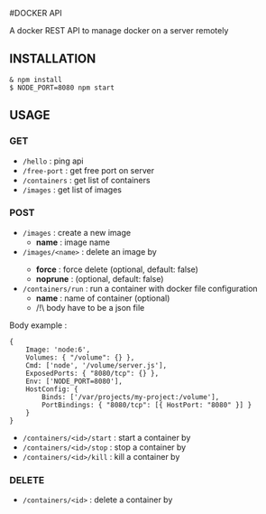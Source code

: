 #DOCKER API

A docker REST API to manage docker on a server remotely

## INSTALLATION

```
& npm install
$ NODE_PORT=8080 npm start
```

## USAGE

### GET
* `/hello` : ping api
* `/free-port` : get free port on server
* `/containers` : get list of containers
* `/images` : get list of images

### POST
* `/images` : create a new image
    * **name** : image name
* `/images/<name>` : delete an image by <name>
    * **force** : force delete (optional, default: false)
    * **noprune** : (optional, default: false)
* `/containers/run` : run a container with docker file configuration
    * **name** : name of container (optional)
    * /!\ body have to be a json file

Body example :
```
{
    Image: 'node:6',
    Volumes: { "/volume": {} },
    Cmd: ['node', '/volume/server.js'],
    ExposedPorts: { "8080/tcp": {} },
    Env: ['NODE_PORT=8080'],
    HostConfig: {
        Binds: ['/var/projects/my-project:/volume'],
        PortBindings: { "8080/tcp": [{ HostPort: "8080" }] }
    }
}

```
* `/containers/<id>/start` : start a container by <id>
* `/containers/<id>/stop` : stop a container by <id>
* `/containers/<id>/kill` : kill a container by <id>

### DELETE
* `/containers/<id>` : delete a container by <id>
